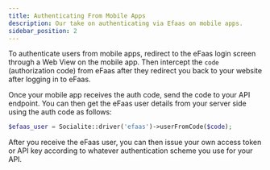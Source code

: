 ```yaml
---
title: Authenticating From Mobile Apps
description: Our take on authenticating via Efaas on mobile apps.
sidebar_position: 2
---
```


To authenticate users from mobile apps, redirect to the eFaas login screen through a Web View on the mobile app. Then intercept the `code` (authorization code) from eFaas after they redirect you back to your website after logging in to eFaas.

Once your mobile app receives the auth code, send the code to your API endpoint. You can then get the eFaas user details from your server side using the auth code as follows:

```php
$efaas_user = Socialite::driver('efaas')->userFromCode($code);
```

After you receive the eFaas user, you can then issue your own access token or API key according to whatever authentication scheme you use for your API.